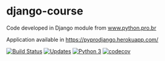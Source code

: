 # django-course
Code developed in Django module from www.python.pro.br

Application available in https://pyprodjango.herokuapp.com/

[![Build Status](https://travis-ci.com/alvesgabriel/django-course.svg?branch=master)](https://travis-ci.com/alvesgabriel/django-course)
[![Updates](https://pyup.io/repos/github/alvesgabriel/django-course/shield.svg)](https://pyup.io/repos/github/alvesgabriel/django-course/)
[![Python 3](https://pyup.io/repos/github/alvesgabriel/django-course/python-3-shield.svg)](https://pyup.io/repos/github/alvesgabriel/django-course/)
[![codecov](https://codecov.io/gh/alvesgabriel/django-course/branch/master/graph/badge.svg)](https://codecov.io/gh/alvesgabriel/django-course)

